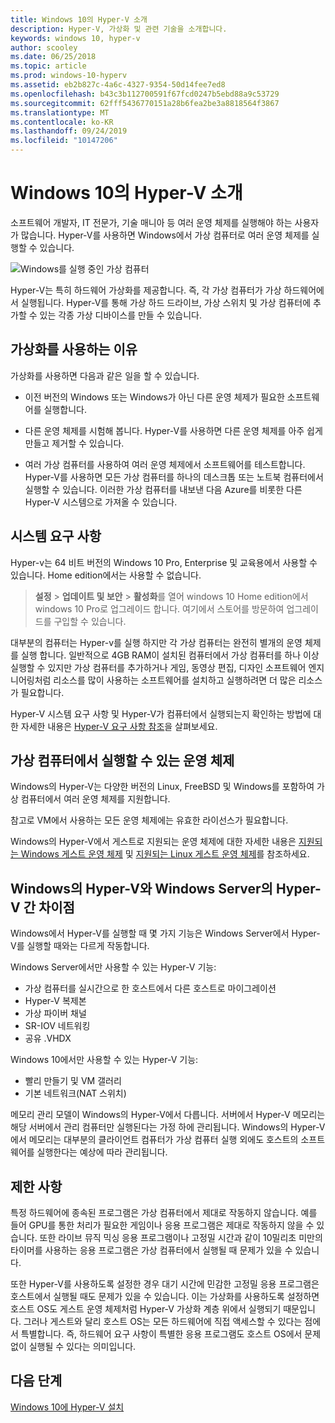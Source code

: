 ```yaml
---
title: Windows 10의 Hyper-V 소개
description: Hyper-V, 가상화 및 관련 기술을 소개합니다.
keywords: windows 10, hyper-v
author: scooley
ms.date: 06/25/2018
ms.topic: article
ms.prod: windows-10-hyperv
ms.assetid: eb2b827c-4a6c-4327-9354-50d14fee7ed8
ms.openlocfilehash: b43c3b112700591f67fcd0247b5ebd88a9c53729
ms.sourcegitcommit: 62fff5436770151a28b6fea2be3a8818564f3867
ms.translationtype: MT
ms.contentlocale: ko-KR
ms.lasthandoff: 09/24/2019
ms.locfileid: "10147206"
---
```

# <a name="introduction-to-hyper-v-on-windows-10"></a>Windows 10의 Hyper-V 소개

소프트웨어 개발자, IT 전문가, 기술 매니아 등 여러 운영 체제를 실행해야 하는 사용자가 많습니다. Hyper-V를 사용하면 Windows에서 가상 컴퓨터로 여러 운영 체제를 실행할 수 있습니다.

![Windows를 실행 중인 가상 컴퓨터](media/HyperVNesting.png)

Hyper-V는 특히 하드웨어 가상화를 제공합니다.  즉, 각 가상 컴퓨터가 가상 하드웨어에서 실행됩니다.  Hyper-V를 통해 가상 하드 드라이브, 가상 스위치 및 가상 컴퓨터에 추가할 수 있는 각종 가상 디바이스를 만들 수 있습니다.

## <a name="reasons-to-use-virtualization"></a>가상화를 사용하는 이유

가상화를 사용하면 다음과 같은 일을 할 수 있습니다.

* 이전 버전의 Windows 또는 Windows가 아닌 다른 운영 체제가 필요한 소프트웨어를 실행합니다.

* 다른 운영 체제를 시험해 봅니다. Hyper-V를 사용하면 다른 운영 체제를 아주 쉽게 만들고 제거할 수 있습니다.

* 여러 가상 컴퓨터를 사용하여 여러 운영 체제에서 소프트웨어를 테스트합니다. Hyper-V를 사용하면 모든 가상 컴퓨터를 하나의 데스크톱 또는 노트북 컴퓨터에서 실행할 수 있습니다. 이러한 가상 컴퓨터를 내보낸 다음 Azure를 비롯한 다른 Hyper-V 시스템으로 가져올 수 있습니다.

## <a name="system-requirements"></a>시스템 요구 사항

Hyper-v는 64 비트 버전의 Windows 10 Pro, Enterprise 및 교육용에서 사용할 수 있습니다. Home edition에서는 사용할 수 없습니다.

> **설정** > **업데이트 및 보안** > **활성화**를 열어 windows 10 Home edition에서 windows 10 Pro로 업그레이드 합니다. 여기에서 스토어를 방문하여 업그레이드를 구입할 수 있습니다.

대부분의 컴퓨터는 Hyper-v를 실행 하지만 각 가상 컴퓨터는 완전히 별개의 운영 체제를 실행 합니다.  일반적으로 4GB RAM이 설치된 컴퓨터에서 가상 컴퓨터를 하나 이상 실행할 수 있지만 가상 컴퓨터를 추가하거나 게임, 동영상 편집, 디자인 소프트웨어 엔지니어링처럼 리소스를 많이 사용하는 소프트웨어를 설치하고 실행하려면 더 많은 리소스가 필요합니다.

Hyper-V 시스템 요구 사항 및 Hyper-V가 컴퓨터에서 실행되는지 확인하는 방법에 대한 자세한 내용은 [Hyper-V 요구 사항 참조](../reference/hyper-v-requirements.md)을 살펴보세요.

## <a name="operating-systems-you-can-run-in-a-virtual-machine"></a>가상 컴퓨터에서 실행할 수 있는 운영 체제

Windows의 Hyper-V는 다양한 버전의 Linux, FreeBSD 및 Windows를 포함하여 가상 컴퓨터에서 여러 운영 체제를 지원합니다.

참고로 VM에서 사용하는 모든 운영 체제에는 유효한 라이선스가 필요합니다.

Windows의 Hyper-V에서 게스트로 지원되는 운영 체제에 대한 자세한 내용은 [지원되는 Windows 게스트 운영 체제](supported-guest-os.md) 및 [지원되는 Linux 게스트 운영 체제](https://docs.microsoft.com/windows-server/virtualization/hyper-v/Supported-Linux-and-FreeBSD-virtual-machines-for-Hyper-V-on-Windows)를 참조하세요.

## <a name="differences-between-hyper-v-on-windows-and-hyper-v-on-windows-server"></a>Windows의 Hyper-V와 Windows Server의 Hyper-V 간 차이점

Windows에서 Hyper-V를 실행할 때 몇 가지 기능은 Windows Server에서 Hyper-V를 실행할 때와는 다르게 작동합니다.

Windows Server에서만 사용할 수 있는 Hyper-V 기능:

* 가상 컴퓨터를 실시간으로 한 호스트에서 다른 호스트로 마이그레이션
* Hyper-V 복제본
* 가상 파이버 채널
* SR-IOV 네트워킹
* 공유 .VHDX

Windows 10에서만 사용할 수 있는 Hyper-V 기능:

* 빨리 만들기 및 VM 갤러리
* 기본 네트워크(NAT 스위치)

메모리 관리 모델이 Windows의 Hyper-V에서 다릅니다. 서버에서 Hyper-V 메모리는 해당 서버에서 관리 컴퓨터만 실행된다는 가정 하에 관리됩니다. Windows의 Hyper-V에서 메모리는 대부분의 클라이언트 컴퓨터가 가상 컴퓨터 실행 외에도 호스트의 소프트웨어를 실행한다는 예상에 따라 관리됩니다.

## <a name="limitations"></a>제한 사항

특정 하드웨어에 종속된 프로그램은 가상 컴퓨터에서 제대로 작동하지 않습니다. 예를 들어 GPU를 통한 처리가 필요한 게임이나 응용 프로그램은 제대로 작동하지 않을 수 있습니다. 또한 라이브 뮤직 믹싱 응용 프로그램이나 고정밀 시간과 같이 10밀리초 미만의 타이머를 사용하는 응용 프로그램은 가상 컴퓨터에서 실행될 때 문제가 있을 수 있습니다.

또한 Hyper-V를 사용하도록 설정한 경우 대기 시간에 민감한 고정밀 응용 프로그램은 호스트에서 실행될 때도 문제가 있을 수 있습니다.  이는 가상화를 사용하도록 설정하면 호스트 OS도 게스트 운영 체제처럼 Hyper-V 가상화 계층 위에서 실행되기 때문입니다. 그러나 게스트와 달리 호스트 OS는 모든 하드웨어에 직접 액세스할 수 있다는 점에서 특별합니다. 즉, 하드웨어 요구 사항이 특별한 응용 프로그램도 호스트 OS에서 문제 없이 실행될 수 있다는 의미입니다.

## <a name="next-step"></a>다음 단계

[Windows 10에 Hyper-V 설치](../quick-start/enable-hyper-v.md)

